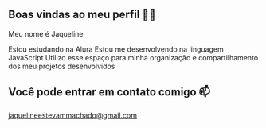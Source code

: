 ## Boas vindas ao meu perfil 💙💙
Meu nome é Jaqueline 

Estou estudando na Alura
Estou me desenvolvendo na linguagem JavaScript
Utilizo esse espaço para minha organização e compartilhamento dos meu projetos desenvolvidos
## Você pode entrar em contato comigo 📫
jaquelineestevammachado@gmail.com
